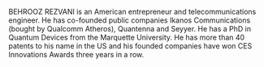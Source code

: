 BEHROOZ REZVANI is an American entrepreneur and telecommunications engineer. He has co-founded public companies Ikanos Communications (bought by Qualcomm Atheros), Quantenna and Seyyer. He has a PhD in Quantum Devices from the Marquette University. He has more than 40 patents to his name in the US and his founded companies have won CES Innovations Awards three years in a row.
